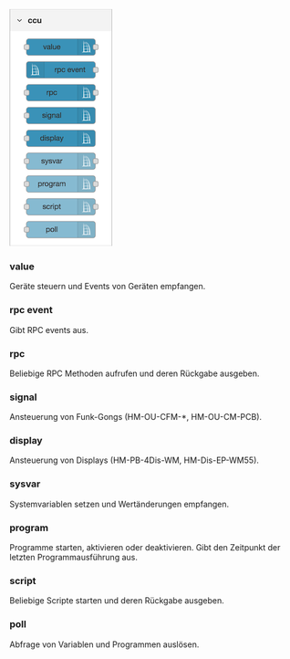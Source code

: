 ![](images/nodes.png)

### value

Geräte steuern und Events von Geräten empfangen.

### rpc event

Gibt RPC events aus.

### rpc

Beliebige RPC Methoden aufrufen und deren Rückgabe ausgeben.

### signal

Ansteuerung von Funk-Gongs (HM-OU-CFM-*, HM-OU-CM-PCB).

### display

Ansteuerung von Displays (HM-PB-4Dis-WM, HM-Dis-EP-WM55).


### sysvar

Systemvariablen setzen und Wertänderungen empfangen.

### program

Programme starten, aktivieren oder deaktivieren. Gibt den Zeitpunkt der letzten Programmausführung aus.

### script

Beliebige Scripte starten und deren Rückgabe ausgeben.

### poll

Abfrage von Variablen und Programmen auslösen.